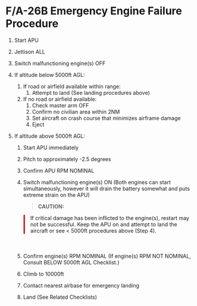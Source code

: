 # F/A-26B Emergency Engine Failure Procedure

1. Start APU
2. Jettison ALL
3. Switch malfunctioning engine(s) OFF
4. If altitude below 5000ft AGL:
    1. If road or airfield available within range:
        1. Attempt to land (See landing procedures above)
    2. If no road or airfield available:
        1. Check master arm OFF
        2. Confirm no civilian area within 2NM
        3. Set aircraft on crash course that minimizes airframe damage
        4. Eject
5. If altitude above 5000ft AGL:

    1. Start APU immediately
    2. Pitch to approximately -2.5 degrees
    3. Confirm APU RPM NOMINAL
    4. Switch malfunctioning engine(s) ON (Both engines can start simultaneously, however it will drain the battery somewhat and puts extreme strain on the APU)
       <br>

        > **CAUTION:**

        <div style="border-left: 4px solid #d8222b; padding-left: 15px; margin-bottom: 20px;">
           If critical damage has been inflicted to the engine(s), restart may not be successful. Keep the APU on and attempt to land the aircraft or see &lt; 5000ft procedures above (Step 4).
        </div>
        <br>

    5. Confirm engine(s) RPM NOMINAL (If engine(s) RPM NOT NOMINAL, Consult BELOW 5000ft AGL Checklist.)
    6. Climb to 10000ft
    7. Contact nearest airbase for emergency landing
    8. Land (See Related Checklists)

<br>
